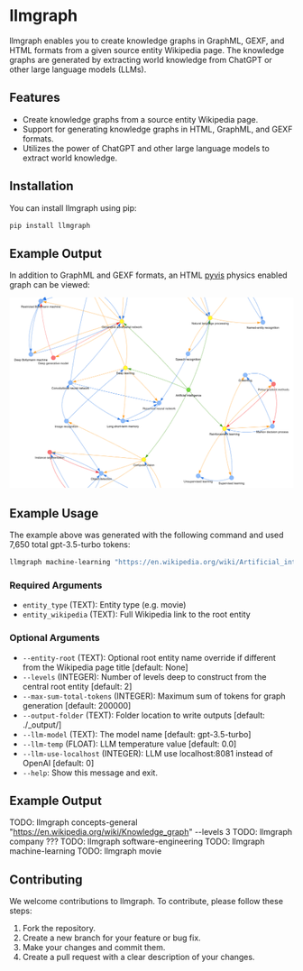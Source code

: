 # llmgraph

llmgraph enables you to create knowledge graphs in GraphML, GEXF, and HTML formats from a given source entity Wikipedia page. The knowledge graphs are generated by extracting world knowledge from ChatGPT or other large language models (LLMs).

## Features

- Create knowledge graphs from a source entity Wikipedia page.
- Support for generating knowledge graphs in HTML, GraphML, and GEXF formats.
- Utilizes the power of ChatGPT and other large language models to extract world knowledge.

## Installation

You can install llmgraph using pip:

```bash
pip install llmgraph
```

## Example Output

In addition to GraphML and GEXF formats, an HTML [pyvis](https://github.com/WestHealth/pyvis) physics enabled graph can be viewed:

<!-- ![alt text](https://github.com/dylanhogg/llmgraph/blob/main/docs/machine-learning_artificial-intelligence_v0.3.0_level3.png?raw=true) -->

![machine learning example output](./docs/machine-learning_artificial-intelligence_v0.3.0_level3.png?raw=true)

## Example Usage

The example above was generated with the following command and used 7,650 total gpt-3.5-turbo tokens:

```bash
llmgraph machine-learning "https://en.wikipedia.org/wiki/Artificial_intelligence" --levels 3
```

### Required Arguments

- `entity_type` (TEXT): Entity type (e.g. movie)
- `entity_wikipedia` (TEXT): Full Wikipedia link to the root entity

### Optional Arguments

- `--entity-root` (TEXT): Optional root entity name override if different from the Wikipedia page title [default: None]
- `--levels` (INTEGER): Number of levels deep to construct from the central root entity [default: 2]
- `--max-sum-total-tokens` (INTEGER): Maximum sum of tokens for graph generation [default: 200000]
- `--output-folder` (TEXT): Folder location to write outputs [default: ./_output/]
- `--llm-model` (TEXT): The model name [default: gpt-3.5-turbo]
- `--llm-temp` (FLOAT): LLM temperature value [default: 0.0]
- `--llm-use-localhost` (INTEGER): LLM use localhost:8081 instead of OpenAI [default: 0]
- `--help`: Show this message and exit.

## Example Output

TODO: llmgraph concepts-general "https://en.wikipedia.org/wiki/Knowledge_graph" --levels 3
TODO: llmgraph company ???
TODO: llmgraph software-engineering
TODO: llmgraph machine-learning
TODO: llmgraph movie

## Contributing

We welcome contributions to llmgraph. To contribute, please follow these steps:

1. Fork the repository.
2. Create a new branch for your feature or bug fix.
3. Make your changes and commit them.
4. Create a pull request with a clear description of your changes.
